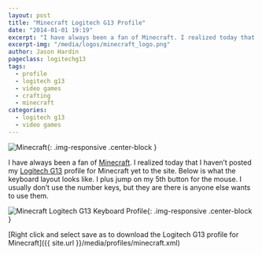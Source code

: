 ```yaml
---
layout: post
title: "Minecraft Logitech G13 Profile"
date: "2014-01-01 19:19"
excerpt: "I have always been a fan of Minecraft. I realized today that I haven’t posted my Logitech G13 profile for Minecraft yet to the site."
excerpt-img: "/media/logos/minecraft_logo.png"
author: Jason Hardin
pageclass: logitechg13
tags:
  - profile
  - logitech g13
  - video games
  - crafting
  - minecraft
categories:
  - logitech g13
  - video games
---
```

![Minecraft]({{site.url}}/media/logos/minecraft_logo.png){: .img-responsive  .center-block }

I have always been a fan of [Minecraft](https://minecraft.net/). I realized today that I haven’t posted my [Logitech G13](http://gaming.logitech.com/en-us/product/g13-advanced-gameboard) profile for Minecraft yet to the site. Below is what the keyboard layout looks like. I plus jump on my 5th button for the mouse. I usually don’t use the number keys, but they are there is anyone else wants to use them.

![Minecraft Logitech G13 Keyboard Profile]({{site.url}}/media/profiles/minecraft_keyboard_layout.png){: .img-responsive  .center-block }

[Right click and select save as to download the Logitech G13 profile for Minecraft]({{ site.url }}/media/profiles/minecraft.xml)
